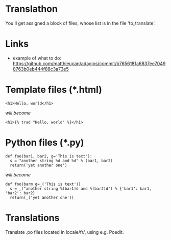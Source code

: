 Translathon
===========

You'll get assigned a block of files, whose list is in the file 'to_translate'.


# Links #

  - example of what to do: https://github.com/matthieucan/adagios/commit/b7656181a6837ee70498763b0eb444f88c3a73e5

# Template files (*.html) #

    <h1>Hello, world</h1>

   *will become*

    <h1>{% trad "Hello, world" %}</h1>


# Python files (*.py) #

    def foo(bar1, bar2, g='This is text'):
      s = "another string %d and %d" % (bar1, bar2)
      return('yet another one')

  *will become*

    def foo(barm g=_('This is text'))
      s = _("another string %(bar1)d and %(bar2)d") % {'bar1': bar1, 'bar2': bar2}
      return(_('yet another one'))


# Translations #

Translate .po files located in locale/fr/, using e.g. Poedit.
